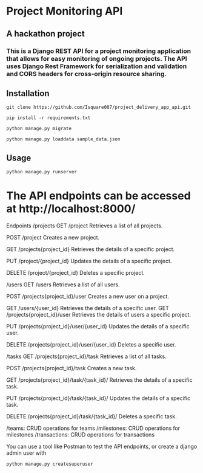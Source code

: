 # Project Monitoring API
## A hackathon project
### This is a Django REST API for a project monitoring application that allows for easy monitoring of ongoing projects. The API uses Django Rest Framework for serialization and validation and CORS headers for cross-origin resource sharing.

## Installation
```Clone the repository:
git clone https://github.com/Isquare007/project_delivery_app_api.git
```

```Install the dependencies:
pip install -r requirements.txt
```

```Create the database:
python manage.py migrate
```

```(Optional) Load sample data:
python manage.py loaddata sample_data.json
```

## Usage
```To run the API locally, use the following command:
python manage.py runserver
```

# The API endpoints can be accessed at http://localhost:8000/

Endpoints
/projects
GET /project
Retrieves a list of all projects.

POST /project
Creates a new project.

GET /projects{project_id}
Retrieves the details of a specific project.

PUT /project/{project_id}
Updates the details of a specific project.

DELETE /project/{project_id}
Deletes a specific project.

/users
GET /users
Retrieves a list of all users.

POST /projects{project_id}/user
Creates a new user on a project.

GET /users/{user_id}
Retrieves the details of a specific user.
GET /projects{project_id}/user
Retrieves the details of users a specific project.

PUT /projects{project_id}/user/{user_id}
Updates the details of a specific user.

DELETE /projects{project_id}/user/{user_id}
Deletes a specific user.

/tasks
GET /projects{project_id}/task
Retrieves a list of all tasks.

POST /projects{project_id}/task
Creates a new task.

GET /projects{project_id}/task/{task_id}/
Retrieves the details of a specific task.

PUT /projects{project_id}/task/{task_id}/
Updates the details of a specific task.

DELETE /projects{project_id}/task/{task_id}/
Deletes a specific task.

/teams: CRUD operations for teams
/milestones: CRUD operations for milestones
/transactions: CRUD operations for transactions

You can use a tool like Postman to test the API endpoints, or create a django admin user with
```
python manage.py createsuperuser
```
